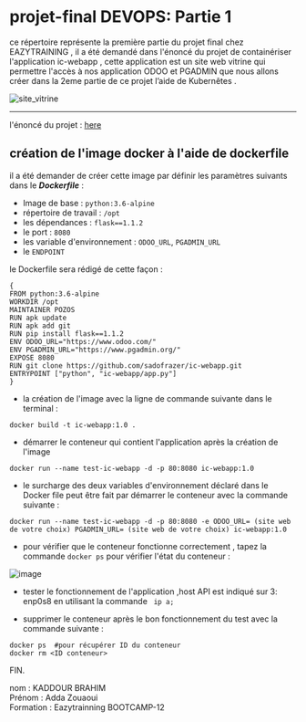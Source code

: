 # projet-final DEVOPS: Partie 1 

ce répertoire représente la première partie du projet final chez EAZYTRAINING , il a été demandé dans l'énoncé du projet de containériser l'application ic-webapp , cette application est un site web vitrine qui permettre l'accès à nos application ODOO et PGADMIN que nous allons créer dans la 2eme partie de ce projet l’aide de Kubernêtes .


![site_vitrine](https://github.com/adda213/mini-projet-docker/assets/123883398/5ab02718-451e-44ce-b8e9-1692af0b2501)


------------
l'énoncé du projet : [here](https://github.com/sadofrazer/ic-webapp "here")

## création de l'image docker à l'aide de dockerfile 

il a été demander de créer cette image par définir les paramètres suivants dans le ***Dockerfile*** : 
- Image de base : `python:3.6-alpine`
- répertoire de travail : `/opt`
- les dépendances : `flask==1.1.2`
- le port : `8080`
- les variable d'environnement : `ODOO_URL`, `PGADMIN_URL`
- le `ENDPOINT`
  
le Dockerfile sera rédigé de cette façon :

```
{
FROM python:3.6-alpine
WORKDIR /opt
MAINTAINER POZOS
RUN apk update
RUN apk add git
RUN pip install flask==1.1.2
ENV ODOO_URL="https://www.odoo.com/" 
ENV PGADMIN_URL="https://www.pgadmin.org/"
EXPOSE 8080
RUN git clone https://github.com/sadofrazer/ic-webapp.git
ENTRYPOINT ["python", "ic-webapp/app.py"]
}
```

- la création de l'image avec la ligne de commande suivante dans le terminal :

```
docker build -t ic-webapp:1.0 .
```

- démarrer le conteneur qui contient l'application après la création de l'image 

```
docker run --name test-ic-webapp -d -p 80:8080 ic-webapp:1.0
```
- le surcharge des deux variables d'environnement déclaré dans le Docker file peut être fait par démarrer le conteneur avec la commande suivante :
```
docker run --name test-ic-webapp -d -p 80:8080 -e ODOO_URL= (site web de votre choix) PGADMIN_URL= (site web de votre choix) ic-webapp:1.0
```
- pour vérifier que le conteneur fonctionne correctement , tapez la commande `docker ps` pour vérifier l'état du conteneur : 
   
![image](https://github.com/adda213/projet-filerouge-partie1/assets/123883398/8b0ce02c-8daa-446f-a996-8deb1a38cf7f)

- tester le fonctionnement de l'application ,host API est indiqué sur 3: enp0s8 en utilisant la commande ` ip a;`

- supprimer le conteneur après le bon fonctionnement du test avec la commande suivante : 
```
docker ps  #pour récupérer ID du conteneur
docker rm <ID conteneur> 
```

FIN.


nom : KADDOUR BRAHIM  
Prénom : Adda Zouaoui  
Formation : Eazytrainning BOOTCAMP-12  
